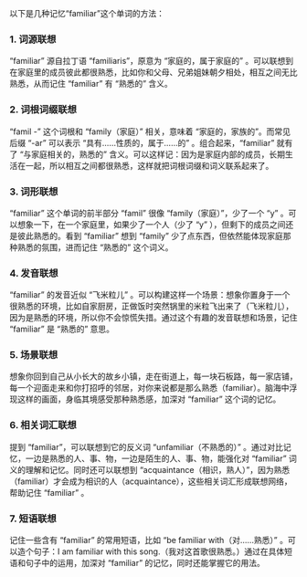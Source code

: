 以下是几种记忆“familiar”这个单词的方法：

### 1. 词源联想
“familiar” 源自拉丁语 “familiaris”，原意为 “家庭的，属于家庭的” 。可以联想到在家庭里的成员彼此都很熟悉，比如你和父母、兄弟姐妹朝夕相处，相互之间无比熟悉，从而记住 “familiar” 有 “熟悉的” 含义。

### 2. 词根词缀联想
“famil -” 这个词根和 “family（家庭）” 相关，意味着 “家庭的，家族的”。而常见后缀 “-ar” 可以表示 “具有……性质的，属于……的” 。组合起来，“familiar” 就有了 “与家庭相关的，熟悉的” 含义。可以这样记：因为是家庭内部的成员，长期生活在一起，所以相互之间都很熟悉，这样就把词根词缀和词义联系起来了。

### 3. 词形联想
“familiar” 这个单词的前半部分 “famil” 很像 “family（家庭）”，少了一个 “y” 。可以想象一下，在一个家庭里，如果少了一个人（少了 “y” ），但剩下的成员之间还是彼此熟悉的。看到 “familiar” 想到 “family” 少了点东西，但依然能体现家庭那种熟悉的氛围，进而记住 “熟悉的” 这个词义。

### 4. 发音联想
“familiar” 的发音近似 “飞米粒儿” 。可以构建这样一个场景：想象你置身于一个很熟悉的环境，比如自家厨房，正做饭时突然锅里的米粒飞出来了（飞米粒儿），因为是熟悉的环境，所以你不会惊慌失措。通过这个有趣的发音联想和场景，记住 “familiar” 是 “熟悉的” 意思。

### 5. 场景联想
想象你回到自己从小长大的故乡小镇，走在街道上，每一块石板路，每一家店铺，每一个迎面走来和你打招呼的邻居，对你来说都是那么熟悉（familiar）。脑海中浮现这样的画面，身临其境感受那种熟悉感，加深对 “familiar” 这个词的记忆。

### 6. 相关词汇联想
提到 “familiar”，可以联想到它的反义词 “unfamiliar（不熟悉的）” 。通过对比记忆，一边是熟悉的人、事、物，一边是陌生的人、事、物，能强化对 “familiar” 词义的理解和记忆。同时还可以联想到 “acquaintance（相识，熟人）”，因为熟悉（familiar）才会成为相识的人（acquaintance），这些相关词汇形成联想网络，帮助记住 “familiar” 。

### 7. 短语联想
记住一些含有 “familiar” 的常用短语，比如 “be familiar with（对……熟悉）” 。可以造个句子：I am familiar with this song.（我对这首歌很熟悉。）通过在具体短语和句子中的运用，加深对 “familiar” 的记忆，同时还能掌握它的用法。 
